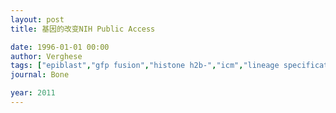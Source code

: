 ```yaml
---
layout: post
title: 基因的改变NIH Public Access

date: 1996-01-01 00:00
author: Verghese
tags: ["epiblast","gfp fusion","histone h2b-","icm","lineage specification","live imaging","mouse blastocyst","pdgfr $\alpha$","primitive endoderm"]
journal: Bone

year: 2011
---
```



